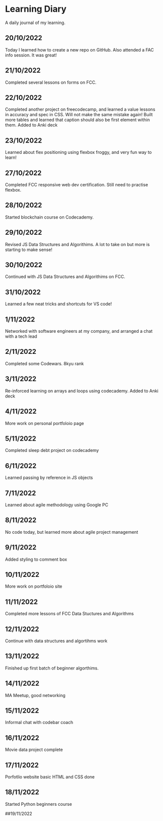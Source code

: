 # Learning Diary
A daily journal of my learning.

## 20/10/2022

Today I learned how to create a new repo on GitHub. Also attended a FAC info session. It was great!

## 21/10/2022

Completed several lessons on forms on FCC.

## 22/10/2022

Completed another project on freecodecamp, and learned a value lessons in accuracy and spec in CSS. Will not make the same mistake again! Built more tables and learned that caption should also be first element within them. Added to Anki deck

## 23/10/2022

Learned about flex positioning using flexbox froggy, and very fun way to learn!

## 27/10/2022

Completed FCC responsive web dev certification. Still need to practise flexbox.

## 28/10/2022

Started blockchain course on Codecademy.

## 29/10/2022

Revised JS Data Structures and Algorithims. A lot to take on but more is starting to make sense!

## 30/10/2022

Continued with JS Data Structures and Algorithims on FCC.

## 31/10/2022

Learned a few neat tricks and shortcuts for VS code!

## 1/11/2022
Networked with software engineers at my company, and arranged a chat with a tech lead

## 2/11/2022 
Completed some Codewars. 8kyu rank

## 3/11/2022
Re-inforced learning on arrays and loops using codecademy. Added to Anki deck

## 4/11/2022
More work on personal portfoloio page

## 5/11/2022
Completed sleep debt project on codecademy

## 6/11/2022
Learned passing by reference in JS objects

## 7/11/2022
Learned about agile methodology using Google PC

## 8/11/2022
No code today, but learned more about agile project management

## 9/11/2022
Added styling to comment box

## 10/11/2022
More work on portfoloio site

## 11/11/2022
Completed more lessons of FCC Data Stuctures and Algorithms

## 12/11/2022
Continue with data structures and algortihms work

## 13/11/2022
Finished up first batch of beginner algorthims.

## 14/11/2022
MA Meetup, good networking

## 15/11/2022
Informal chat with codebar coach

## 16/11/2022
Movie data project complete

## 17/11/2022
Porfotlio website basic HTML and CSS done

## 18/11/2022
Started Python beginners course

##19/11/2022
